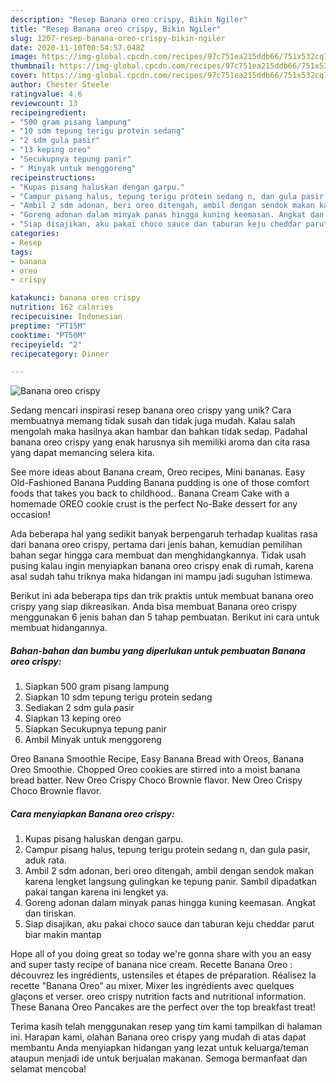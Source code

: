 ```yaml
---
description: "Resep Banana oreo crispy, Bikin Ngiler"
title: "Resep Banana oreo crispy, Bikin Ngiler"
slug: 1207-resep-banana-oreo-crispy-bikin-ngiler
date: 2020-11-10T00:54:57.048Z
image: https://img-global.cpcdn.com/recipes/97c751ea215ddb66/751x532cq70/banana-oreo-crispy-foto-resep-utama.jpg
thumbnail: https://img-global.cpcdn.com/recipes/97c751ea215ddb66/751x532cq70/banana-oreo-crispy-foto-resep-utama.jpg
cover: https://img-global.cpcdn.com/recipes/97c751ea215ddb66/751x532cq70/banana-oreo-crispy-foto-resep-utama.jpg
author: Chester Steele
ratingvalue: 4.6
reviewcount: 13
recipeingredient:
- "500 gram pisang lampung"
- "10 sdm tepung terigu protein sedang"
- "2 sdm gula pasir"
- "13 keping oreo"
- "Secukupnya tepung panir"
- " Minyak untuk menggoreng"
recipeinstructions:
- "Kupas pisang haluskan dengan garpu."
- "Campur pisang halus, tepung terigu protein sedang n, dan gula pasir, aduk rata."
- "Ambil 2 sdm adonan, beri oreo ditengah, ambil dengan sendok makan karena lengket langsung gulingkan ke tepung panir. Sambil dipadatkan pakai tangan karena ini lengket ya."
- "Goreng adonan dalam minyak panas hingga kuning keemasan. Angkat dan tiriskan."
- "Siap disajikan, aku pakai choco sauce dan taburan keju cheddar parut biar makin mantap"
categories:
- Resep
tags:
- banana
- oreo
- crispy

katakunci: banana oreo crispy 
nutrition: 162 calories
recipecuisine: Indonesian
preptime: "PT15M"
cooktime: "PT50M"
recipeyield: "2"
recipecategory: Dinner

---
```



![Banana oreo crispy](https://img-global.cpcdn.com/recipes/97c751ea215ddb66/751x532cq70/banana-oreo-crispy-foto-resep-utama.jpg)

Sedang mencari inspirasi resep banana oreo crispy yang unik? Cara membuatnya memang tidak susah dan tidak juga mudah. Kalau salah mengolah maka hasilnya akan hambar dan bahkan tidak sedap. Padahal banana oreo crispy yang enak harusnya sih memiliki aroma dan cita rasa yang dapat memancing selera kita.

See more ideas about Banana cream, Oreo recipes, Mini bananas. Easy Old-Fashioned Banana Pudding Banana pudding is one of those comfort foods that takes you back to childhood.. Banana Cream Cake with a homemade OREO cookie crust is the perfect No-Bake dessert for any occasion!

Ada beberapa hal yang sedikit banyak berpengaruh terhadap kualitas rasa dari banana oreo crispy, pertama dari jenis bahan, kemudian pemilihan bahan segar hingga cara membuat dan menghidangkannya. Tidak usah pusing kalau ingin menyiapkan banana oreo crispy enak di rumah, karena asal sudah tahu triknya maka hidangan ini mampu jadi suguhan istimewa.


Berikut ini ada beberapa tips dan trik praktis untuk membuat banana oreo crispy yang siap dikreasikan. Anda bisa membuat Banana oreo crispy menggunakan 6 jenis bahan dan 5 tahap pembuatan. Berikut ini cara untuk membuat hidangannya.

<!--inarticleads1-->

##### Bahan-bahan dan bumbu yang diperlukan untuk pembuatan Banana oreo crispy:

1. Siapkan 500 gram pisang lampung
1. Siapkan 10 sdm tepung terigu protein sedang
1. Sediakan 2 sdm gula pasir
1. Siapkan 13 keping oreo
1. Siapkan Secukupnya tepung panir
1. Ambil  Minyak untuk menggoreng


Oreo Banana Smoothie Recipe, Easy Banana Bread with Oreos, Banana Oreo Smoothie. Chopped Oreo cookies are stirred into a moist banana bread batter. New Oreo Crispy Choco Brownie flavor. New Oreo Crispy Choco Brownie flavor. 

<!--inarticleads2-->

##### Cara menyiapkan Banana oreo crispy:

1. Kupas pisang haluskan dengan garpu.
1. Campur pisang halus, tepung terigu protein sedang n, dan gula pasir, aduk rata.
1. Ambil 2 sdm adonan, beri oreo ditengah, ambil dengan sendok makan karena lengket langsung gulingkan ke tepung panir. Sambil dipadatkan pakai tangan karena ini lengket ya.
1. Goreng adonan dalam minyak panas hingga kuning keemasan. Angkat dan tiriskan.
1. Siap disajikan, aku pakai choco sauce dan taburan keju cheddar parut biar makin mantap


Hope all of you doing great so today we&#39;re gonna share with you an easy and super tasty recipe of banana nice cream. Recette Banana Oreo : découvrez les ingrédients, ustensiles et étapes de préparation. Réalisez la recette &#34;Banana Oreo&#34; au mixer. Mixer les ingrédients avec quelques glaçons et verser. oreo crispy nutrition facts and nutritional information. These Banana Oreo Pancakes are the perfect over the top breakfast treat! 

Terima kasih telah menggunakan resep yang tim kami tampilkan di halaman ini. Harapan kami, olahan Banana oreo crispy yang mudah di atas dapat membantu Anda menyiapkan hidangan yang lezat untuk keluarga/teman ataupun menjadi ide untuk berjualan makanan. Semoga bermanfaat dan selamat mencoba!
